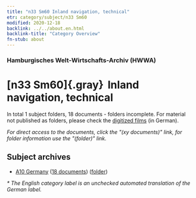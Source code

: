 ```yaml
---
title: "n33 Sm60 Inland navigation, technical"
etr: category/subject/n33 Sm60
modified: 2020-12-18
backlink: ../../about.en.html
backlink-title: "Category Overview"
fn-stub: about
---
```


### Hamburgisches Welt-Wirtschafts-Archiv (HWWA)
# [n33 Sm60]{.gray}&#8201; Inland navigation, technical&#160; 





In total 1 subject folders, 18 documents - folders incomplete.
For material not published as folders, please check the [digitized films](/film/h1_sh) (in German).

_For direct access to the documents, click the "(xy documents)" link, for folder information use the "(folder)" link._

## Subject archives


- [A10 Germany](../../../geo/about.en.html#A10) (<a href="https://dfg-viewer.de/show/?tx_dlf[id]=https://pm20.zbw.eu/mets/sh/1261xx/126128/2043xx/204340/public.mets.en.xml" target="_blank">18 documents</a>) ([folder](http://purl.org/pressemappe20/folder/sh/126128,204340))


_* The English category label is an unchecked automated translation of the German label._


